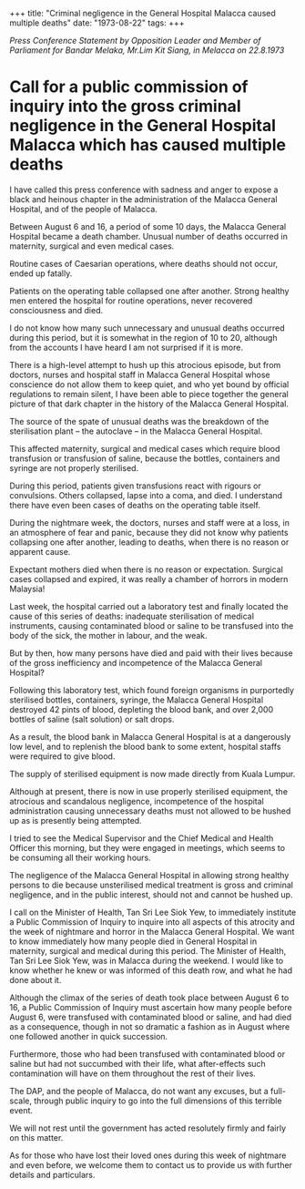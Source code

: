 +++ 
title: "Criminal negligence in the General Hospital Malacca caused multiple deaths"
date: "1973-08-22"
tags:
+++

_Press Conference Statement by Opposition Leader and Member of Parliament for Bandar Melaka, Mr.Lim Kit Siang, in Melacca on 22.8.1973_

# Call for a public commission of inquiry into the gross criminal negligence in the General Hospital Malacca which has caused multiple deaths

I have called this press conference with sadness and anger to expose a black and heinous chapter in the administration of the Malacca General Hospital, and of the people of Malacca.

Between August 6 and 16, a period of some 10 days, the Malacca General Hospital became a death chamber. Unusual number of deaths occurred in maternity, surgical and even medical cases.

 Routine cases of Caesarian operations, where deaths should not occur, ended up fatally.</u>

Patients on the operating table collapsed one after another. Strong healthy men entered the hospital for routine operations, never recovered consciousness and died.

I do not know how many such unnecessary and unusual deaths occurred during this period, but it is somewhat in the region of 10 to 20, although from the accounts I have heard I am not surprised if it is more.

There is a high-level attempt to hush up this atrocious episode, but from doctors, nurses and hospital staff in Malacca General Hospital whose conscience do not allow them to keep quiet, and who yet bound by official regulations to remain silent, I have been able to piece together the general picture of that dark chapter in the history of the Malacca General Hospital.

The source of the spate of unusual deaths was the breakdown of the sterilisation plant – the autoclave – in the Malacca General Hospital.

This affected maternity, surgical and medical cases which require blood transfusion or transfusion of saline, because the bottles, containers and syringe are not properly sterilised.

During this period, patients given transfusions react with rigours or convulsions. Others collapsed, lapse into a coma, and died. I understand there have even been cases of deaths on the operating table itself.

During the nightmare week, the doctors, nurses and staff were at a loss, in an atmosphere of fear and panic, because they did not know why patients collapsing one after another, leading to deaths, when there is no reason or apparent cause.

Expectant mothers died when there is no reason or expectation. Surgical cases collapsed and expired, it was really a chamber of horrors in modern Malaysia!

Last week, the hospital carried out a laboratory test and finally located the cause of this series of deaths: inadequate sterilisation of medical instruments, causing contaminated blood or saline to be transfused into the body of the sick, the mother in labour, and the weak.

But by then, how many persons have died and paid with their lives because of the gross inefficiency and incompetence of the Malacca General Hospital?

Following this laboratory test, which found foreign organisms in purportedly sterilised bottles, containers, syringe, the Malacca General Hospital destroyed 42 pints of blood, depleting the blood bank, and over 2,000 bottles of saline (salt solution) or salt drops.

As a result, the blood bank in Malacca General Hospital is at a dangerously low level, and to replenish the blood bank to some extent, hospital staffs were required to give blood.

The supply of sterilised equipment is now made directly from Kuala Lumpur.

Although at present, there is now in use properly sterilised equipment, the atrocious and scandalous negligence, incompetence of the hospital administration causing unnecessary deaths must not allowed to be hushed up as is presently being attempted.

I tried to see the Medical Supervisor and the Chief Medical and Health Officer this morning, but they were engaged in meetings, which seems to be consuming all their working hours.

The negligence of the Malacca General Hospital in allowing strong healthy persons to die because unsterilised medical treatment is gross and criminal negligence, and in the public interest, should not and cannot be hushed up.

I call on the Minister of Health, Tan Sri Lee Siok Yew, to immediately institute a Public Commission of Inquiry to inquire into all aspects of this atrocity and the week of nightmare and horror in the Malacca General Hospital. We want to know immediately how many people died in General Hospital in maternity, surgical and medical during this period. The Minister of Health, Tan Sri Lee Siok Yew, was in Malacca during the weekend. I would like to know whether he knew or was informed of this death row, and what he had done about it.

Although the climax of the series of death took place between August 6 to 16, a Public Commission of Inquiry must ascertain how many people before August 6, were transfused with contaminated blood or saline, and had died as a consequence, though in not so dramatic a fashion as in August where one followed another in quick succession.

Furthermore, those who had been transfused with contaminated blood or saline but had not succumbed with their life, what after-effects such contamination will have on them throughout the rest of their lives.

The DAP, and the people of Malacca, do not want any excuses, but a full-scale, through public inquiry to go into the full dimensions of this terrible event.

We will not rest until the government has acted resolutely firmly and fairly on this matter.

As for those who have lost their loved ones during this week of nightmare and even before, we welcome them to contact us to provide us with further details and particulars.
 
